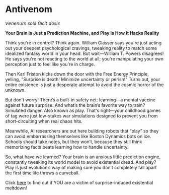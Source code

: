 # Antivenom

𝘝𝘦𝘯𝘦𝘯𝘶𝘮 𝘴𝘰𝘭𝘢 𝘧𝘢𝘤𝘪𝘵 𝘥𝘰𝘴𝘪𝘴

**Your Brain is Just a Prediction Machine, and Play is How It Hacks Reality**

Think you're in control? Think again. William Glasser says you're just acting out your deepest psychological cravings, tweaking reality to match some idealized fantasy world in your head. But wait—William T. Powers disagrees! He says you're not reacting to the world at all; you're manipulating your own perception just to feel like you're in charge.

Then Karl Friston kicks down the door with the Free Energy Principle, yelling, "Surprise is death! Minimize uncertainty or perish!" Turns out, your entire existence is just a desperate attempt to avoid the cosmic horror of the unknown.

But don't worry! There’s a built-in safety net: learning—a mental vaccine against future surprise. And what’s the brain’s favorite way to train? Simulated danger. Also known as play. That's right—your childhood games of tag were just low-stakes war simulations designed to prevent you from short-circuiting when real chaos hits.

Meanwhile, AI researchers are out here building robots that “play” so they can avoid embarrassing themselves like Boston Dynamics bots on ice. Schools should take notes, but they won’t, because they still think memorizing facts beats learning how to handle uncertainty.

So, what have we learned? Your brain is an anxious little prediction engine, constantly tweaking its world model to avoid existential dread. And play? Play is just evolution’s way of making sure you don’t completely fall apart the first time life throws a curveball.

Click [here](https://standardgalactic.github.io/antivenom/notes-on-active-inference) to find out if YOU are a victim of surprise-induced existential meltdown!

<!-- 
# Conceptual Map

![](mindmap.webp)

![](swipe_animation.gif)
![](continuous_swipe_trace.gif)

# Secret Message

![](swipe_multiple_words_fixed.gif)
-->
